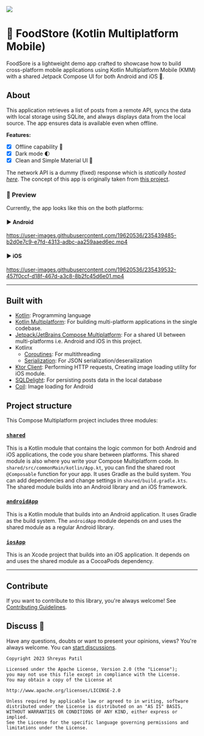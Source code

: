![](/readme-media/graphic.png)

# 🍲 FoodStore (Kotlin Multiplatform Mobile)

FoodSore is a lightweight demo app crafted to showcase how to build cross-platform mobile applications using Kotlin Multiplatform Mobile (KMM) with a shared Jetpack Compose UI for both Android and iOS 🚀.



## About 

This application retrieves a list of posts from a remote API, syncs the data with local storage using SQLite, and always displays data from the local source. The app ensures data is available even when offline.

**Features:**

- [x] Offline capability 📵
- [x] Dark mode 🌓
- [x] Clean and Simple Material UI 🎨

The network API is a dummy (fixed) response which is _statically hosted
[here](https://patilshreyas.github.io/DummyFoodiumApi/api/posts/)_. The concept of this app is
originally taken from [this project](https://github.com/PatilShreyas/Foodium/).

### 📱 Preview

Currently, the app looks like this on the both platforms:

#### ▶️ Android

https://user-images.githubusercontent.com/19620536/235439485-b2d0e7c9-e7fd-4313-adbc-aa259aaed6ec.mp4

#### ▶️ iOS

https://user-images.githubusercontent.com/19620536/235439532-457f0ccf-d18f-467d-a3c8-8b2fc45d6e01.mp4

---

## Built with 

- [Kotlin](kotlinlang.org): Programming language
- [Kotlin Multiplatform](https://kotlinlang.org/docs/multiplatform.html): For building multi-platform applications in the single codebase.
- [Jetpack/JetBrains Compose Multiplatform](https://www.jetbrains.com/lp/compose-multiplatform/): For a shared UI between multi-platforms i.e. Android and iOS in this project.
- Kotlinx
  - [Coroutines](https://github.com/Kotlin/kotlinx.coroutines): For multithreading
  - [Serialization](https://github.com/Kotlin/kotlinx.serialization): For JSON serialization/deserailization
- [Ktor Client](https://github.com/ktorio/ktor): Performing HTTP requests, Creating image loading utility for iOS module.
- [SQLDelight](https://github.com/cashapp/sqldelight): For persisting posts data in the local database
- [Coil](https://github.com/coil-kt/coil): Image loading for Android

  
## Project structure 

This Compose Multiplatform project includes three modules:

### [`shared`](/shared)
This is a Kotlin module that contains the logic common for both Android and iOS applications, the code you share between platforms.
This shared module is also where you write your Compose Multiplatform code. In `shared/src/commonMain/kotlin/App.kt`, you can find the shared root `@Composable` function for your app.
It uses Gradle as the build system. You can add dependencies and change settings in `shared/build.gradle.kts`. The shared module builds into an Android library and an iOS framework.

### [`androidApp`](/androidApp)
This is a Kotlin module that builds into an Android application. It uses Gradle as the build system. The `androidApp` module depends on and uses the shared module as a regular Android library.

### [`iosApp`](/iosApp)
This is an Xcode project that builds into an iOS application. It depends on and uses the shared module as a CocoaPods dependency.

---

## Contribute

If you want to contribute to this library, you're always welcome!
See [Contributing Guidelines](CONTRIBUTING.md).

## Discuss 💬

Have any questions, doubts or want to present your opinions, views? You're always welcome.
You can [start discussions](https://github.com/PatilShreyas/Foodium-KMM/discussions).



```
Copyright 2023 Shreyas Patil

Licensed under the Apache License, Version 2.0 (the "License");
you may not use this file except in compliance with the License.
You may obtain a copy of the License at

http://www.apache.org/licenses/LICENSE-2.0

Unless required by applicable law or agreed to in writing, software
distributed under the License is distributed on an "AS IS" BASIS,
WITHOUT WARRANTIES OR CONDITIONS OF ANY KIND, either express or implied.
See the License for the specific language governing permissions and
limitations under the License.
```
